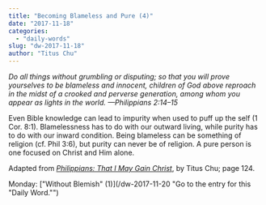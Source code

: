 ```yaml
---
title: "Becoming Blameless and Pure (4)"
date: "2017-11-18"
categories: 
  - "daily-words"
slug: "dw-2017-11-18"
author: "Titus Chu"
---
```


_Do all things without grumbling or disputing; so that you will prove yourselves to be blameless and innocent, children of God above reproach in the midst of a crooked and perverse generation, among whom you appear as lights in the world._ _—Philippians 2:14–15_

Even Bible knowledge can lead to impurity when used to puff up the self (1 Cor. 8:1). Blamelessness has to do with our outward living, while purity has to do with our inward condition. Being blameless can be something of religion (cf. Phil 3:6), but purity can never be of religion. A pure person is one focused on Christ and Him alone.

Adapted from _[Philippians: That I May Gain Christ](/book-philippians "Go to the listing for this book.")_, by Titus Chu; page 124.

Monday: ["Without Blemish" (1)](/dw-2017-11-20 "Go to the entry for this "Daily Word."")
